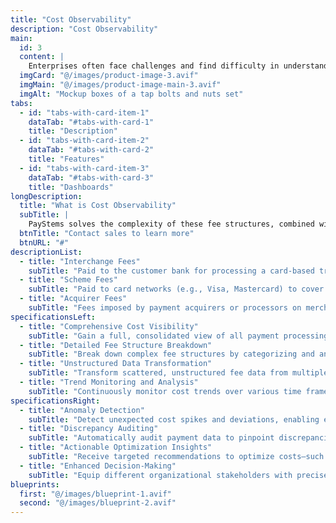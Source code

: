 ```yaml
---
title: "Cost Observability"
description: "Cost Observability"
main:
  id: 3
  content: |
    Enterprises often face challenges and find difficulty in understanding and managing their payment processing costs, due to complexity, variability of the underlying fee structures and the entities involved. By transforming unstructured fee data into clear insights, solutions like PayStems enable businesses to monitor trends, detect cost anomalies (such as monthly spikes), and identify optimization opportunities. This observability is key to auditing discrepancies, such as PSP errors or invoice mismatches, which in turn helps in reducing overall payment costs.
  imgCard: "@/images/product-image-3.avif"
  imgMain: "@/images/product-image-main-3.avif"
  imgAlt: "Mockup boxes of a tap bolts and nuts set"
tabs:
  - id: "tabs-with-card-item-1"
    dataTab: "#tabs-with-card-1"
    title: "Description"
  - id: "tabs-with-card-item-2"
    dataTab: "#tabs-with-card-2"
    title: "Features"
  - id: "tabs-with-card-item-3"
    dataTab: "#tabs-with-card-3"
    title: "Dashboards"
longDescription:
  title: "What is Cost Observability"
  subTitle: |
    PayStems solves the complexity of these fee structures, combined with the need to manage multiple scheme categories, interchange programs, and Payment Service Providers (PSPs) problem by transforming unstructured payment fee data from multiple sources into comprehensive insights, providing better visibility into payment costs for different user personas within an organization. It enables businesses to monitor card payment cost, detect monthly anomalies (cost spikes), and identify optimization opportunities to reduce payment costs efficiently.
  btnTitle: "Contact sales to learn more"
  btnURL: "#"
descriptionList:
  - title: "Interchange Fees"
    subTitle: "Paid to the customer bank for processing a card-based transaction. These fees vary based on factors such as card type, transaction type, region and certain qualification criteria defined by card networks."
  - title: "Scheme Fees"
    subTitle: "Paid to card networks (e.g., Visa, Mastercard) to cover the costs of maintaining and operating their global payment infrastructure. These fees often include charges for fraud prevention, security, network maintenance and also penalties for non-compliance."
  - title: "Acquirer Fees"
    subTitle: "Fees imposed by payment acquirers or processors on merchants managing and processing card transactions."
specificationsLeft:
  - title: "Comprehensive Cost Visibility"
    subTitle: "Gain a full, consolidated view of all payment processing fees—from interchange and scheme fees to acquirer charges—helping enterprises understand the complete cost landscape."
  - title: "Detailed Fee Structure Breakdown"
    subTitle: "Break down complex fee structures by categorizing and analyzing interchange, scheme, and acquirer fees. This granular view enables better clarity on what drives each cost."
  - title: "Unstructured Data Transformation"
    subTitle: "Transform scattered, unstructured fee data from multiple sources into clear, actionable insights, simplifying the complexity of payment cost analysis."
  - title: "Trend Monitoring and Analysis"
    subTitle: "Continuously monitor cost trends over various time frames (e.g., month-to-month) to identify shifts, seasonal patterns, and long-term changes in payment processing expenses."
specificationsRight:
  - title: "Anomaly Detection"
    subTitle: "Detect unexpected cost spikes and deviations, enabling early identification of issues such as unusual fee increases or misconfigurations that could drive up expenses."
  - title: "Discrepancy Auditing"
    subTitle: "Automatically audit payment data to pinpoint discrepancies like PSP errors, invoice mismatches, or overcharges, ensuring billing accuracy and uncovering potential savings."
  - title: "Actionable Optimization Insights"
    subTitle: "Receive targeted recommendations to optimize costs—such as improving interchange qualifications or reducing scheme fees—empowering businesses to proactively lower payment processing expenses."
  - title: "Enhanced Decision-Making"
    subTitle: "Equip different organizational stakeholders with precise, data-driven insights that facilitate strategic decisions around fee management and overall cost reduction."
blueprints:
  first: "@/images/blueprint-1.avif"
  second: "@/images/blueprint-2.avif"  
---
```

